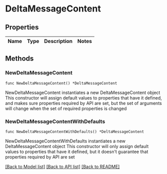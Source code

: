 # DeltaMessageContent

## Properties

Name | Type | Description | Notes
------------ | ------------- | ------------- | -------------

## Methods

### NewDeltaMessageContent

`func NewDeltaMessageContent() *DeltaMessageContent`

NewDeltaMessageContent instantiates a new DeltaMessageContent object
This constructor will assign default values to properties that have it defined,
and makes sure properties required by API are set, but the set of arguments
will change when the set of required properties is changed

### NewDeltaMessageContentWithDefaults

`func NewDeltaMessageContentWithDefaults() *DeltaMessageContent`

NewDeltaMessageContentWithDefaults instantiates a new DeltaMessageContent object
This constructor will only assign default values to properties that have it defined,
but it doesn't guarantee that properties required by API are set


[[Back to Model list]](../README.md#documentation-for-models) [[Back to API list]](../README.md#documentation-for-api-endpoints) [[Back to README]](../README.md)


